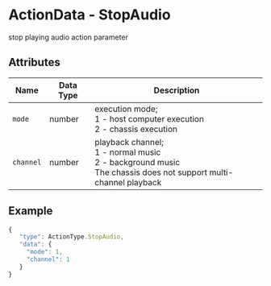 # ActionData - StopAudio

stop playing audio action parameter

## Attributes

| Name | Data Type | Description |
| --------- | -------- | ------------------------------------------------------------ |
| `mode` | number | execution mode;<br/>1 - host computer execution<br/>2 - chassis execution |
| `channel` | number | playback channel;<br/>1 - normal music<br/>2 - background music<br/>The chassis does not support multi-channel playback |

## Example

```javascript
{
   "type": ActionType.StopAudio,
   "data": {
     "mode": 1,
     "channel": 1
   }
}
````

###
